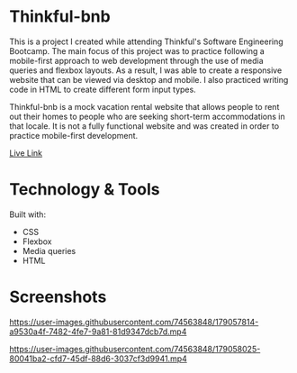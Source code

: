 # Thinkful-bnb
This is a project I created while attending Thinkful's Software Engineering Bootcamp. The main focus of this project was to practice following a mobile-first approach to web development through the use of media queries and flexbox layouts. As a result, I was able to create a responsive website that can be viewed via desktop and mobile. I also practiced writing code in HTML to create different form input types.

Thinkful-bnb is a mock vacation rental website that allows people to rent out their homes to people who are seeking short-term accommodations in that locale. It is not a fully functional website and was created in order to practice mobile-first development.

[Live Link](https://thinkful-airbnb.vercel.app/)

# Technology & Tools
Built with:
* CSS
* Flexbox
* Media queries
* HTML

# Screenshots
https://user-images.githubusercontent.com/74563848/179057814-a9530a4f-7482-4fe7-9a81-81d9347dcb7d.mp4


https://user-images.githubusercontent.com/74563848/179058025-80041ba2-cfd7-45df-88d6-3037cf3d9941.mp4


